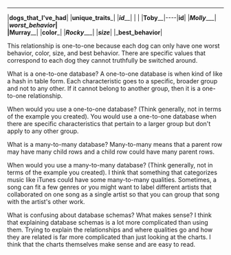 ________________________		____________________
|__dogs_that_I've_had__|		|__unique_traits___|
|_________id___________|		|                  |
|________Toby__________|----|________id________|
|_______Molly__________|		|___worst_behavior_|	
|______Murray__________|		|______color_______|
|_______Rocky__________|		|_______size_______|
								|___best_behavior__|

This relationship is one-to-one because each dog can only have one worst behavior, color, size, and best behavior. There are specific values that correspond to each dog they cannot truthfully be switched around.


What is a one-to-one database?
	A one-to-one database is when kind of like a hash in table form. Each characteristic goes to a specific, broader group and not to any other. If it cannot belong to another group, then it is a one-to-one relationship.

When would you use a one-to-one database? (Think generally, not in terms of the example you created).
	You would use a one-to-one database when there are specific characteristics that pertain to a larger group but don't apply to any other group.

What is a many-to-many database?
	Many-to-many means that a parent row may have many child rows and a child row could have many parent rows.

When would you use a many-to-many database? (Think generally, not in terms of the example you created).
	I think that something that categorizes music like iTunes could have some many-to-many qualities. Sometimes, a song can fit a few genres or you might want to label different artists that collaborated on one song as a single artist so that you can group that song with the artist's other work.

What is confusing about database schemas? What makes sense?
	I think that explaining database schemas is a lot more complicated than using them. Trying to explain the relationships and where qualities go and how they are related is far more complicated than just looking at the charts. I think that the charts themselves make sense and are easy to read.
